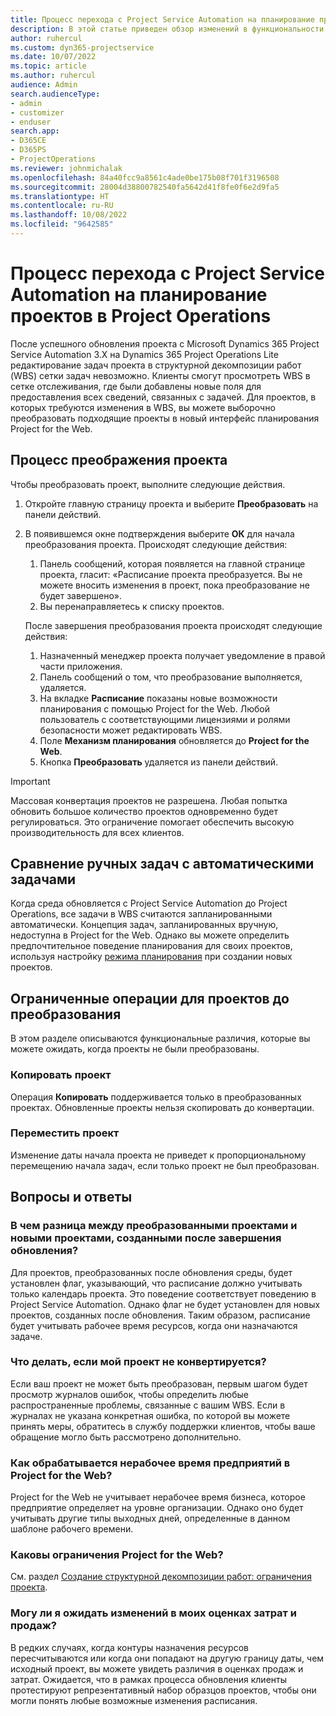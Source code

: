 ```yaml
---
title: Процесс перехода с Project Service Automation на планирование проектов в Project Operations
description: В этой статье приведен обзор изменений в функциональности для перехода с Microsoft Dynamics 365 Project Service Automation на Dynamics 365 Project Operations.
author: ruhercul
ms.custom: dyn365-projectservice
ms.date: 10/07/2022
ms.topic: article
ms.author: ruhercul
audience: Admin
search.audienceType:
- admin
- customizer
- enduser
search.app:
- D365CE
- D365PS
- ProjectOperations
ms.reviewer: johnmichalak
ms.openlocfilehash: 84a40fcc9a8561c4ade0be175b08f701f3196508
ms.sourcegitcommit: 28004d38800782540fa5642d41f8fe0f6e2d9fa5
ms.translationtype: HT
ms.contentlocale: ru-RU
ms.lasthandoff: 10/08/2022
ms.locfileid: "9642585"
---
```

# <a name="project-service-automation-to-project-operations-project-scheduling-conversion-process"></a>Процесс перехода с Project Service Automation на планирование проектов в Project Operations

После успешного обновления проекта с Microsoft Dynamics 365 Project Service Automation 3.Х на Dynamics 365 Project Operations Lite редактирование задач проекта в структурной декомпозиции работ (WBS) сетки задач невозможно. Клиенты смогут просмотреть WBS в сетке отслеживания, где были добавлены новые поля для предоставления всех сведений, связанных с задачей. Для проектов, в которых требуются изменения в WBS, вы можете выборочно преобразовать подходящие проекты в новый интерфейс планирования Project for the Web.

## <a name="project-conversion-process"></a>Процесс преображения проекта

Чтобы преобразовать проект, выполните следующие действия.

1. Откройте главную страницу проекта и выберите **Преобразовать** на панели действий.
1. В появившемся окне подтверждения выберите **ОК** для начала преобразования проекта. Происходят следующие действия:

    1. Панель сообщений, которая появляется на главной странице проекта, гласит: «Расписание проекта преобразуется. Вы не можете вносить изменения в проект, пока преобразование не будет завершено».
    1. Вы перенаправляетесь к списку проектов.

    После завершения преобразования проекта происходят следующие действия:

    1. Назначенный менеджер проекта получает уведомление в правой части приложения.
    1. Панель сообщений о том, что преобразование выполняется, удаляется.
    1. На вкладке **Расписание** показаны новые возможности планирования с помощью Project for the Web. Любой пользователь с соответствующими лицензиями и ролями безопасности может редактировать WBS.
    1. Поле **Механизм планирования** обновляется до **Project for the Web**.
    1. Кнопка **Преобразовать** удаляется из панели действий.

> [!IMPORTANT]
> Массовая конвертация проектов не разрешена. Любая попытка обновить большое количество проектов одновременно будет регулироваться. Это ограничение помогает обеспечить высокую производительность для всех клиентов.

## <a name="manual-tasks-vs-automatic-tasks"></a>Сравнение ручных задач с автоматическими задачами

Когда среда обновляется с Project Service Automation до Project Operations, все задачи в WBS считаются запланированными автоматически. Концепция задач, запланированных вручную, недоступна в Project for the Web. Однако вы можете определить предпочтительное поведение планирования для своих проектов, используя настройку [режима планирования](/project-management/scheduling-modes.md) при создании новых проектов.

## <a name="restricted-operations-for-pre-conversion-projects"></a>Ограниченные операции для проектов до преобразования

В этом разделе описываются функциональные различия, которые вы можете ожидать, когда проекты не были преобразованы.

### <a name="copy-project"></a>Копировать проект

Операция **Копировать** поддерживается только в преобразованных проектах. Обновленные проекты нельзя скопировать до конвертации.

### <a name="move-project"></a>Переместить проект

Изменение даты начала проекта не приведет к пропорциональному перемещению начала задач, если только проект не был преобразован.

## <a name="frequently-asked-questions"></a>Вопросы и ответы

### <a name="what-are-the-differences-between-converted-projects-and-new-projects-that-are-created-after-the-upgrade-has-been-completed"></a>В чем разница между преобразованными проектами и новыми проектами, созданными после завершения обновления?

Для проектов, преобразованных после обновления среды, будет установлен флаг, указывающий, что расписание должно учитывать только календарь проекта. Это поведение соответствует поведению в Project Service Automation. Однако флаг не будет установлен для новых проектов, созданных после обновления. Таким образом, расписание будет учитывать рабочее время ресурсов, когда они назначаются задаче.

### <a name="what-should-i-do-if-my-project-fails-to-be-converted"></a>Что делать, если мой проект не конвертируется?

Если ваш проект не может быть преобразован, первым шагом будет просмотр журналов ошибок, чтобы определить любые распространенные проблемы, связанные с вашим WBS. Если в журналах не указана конкретная ошибка, по которой вы можете принять меры, обратитесь в службу поддержки клиентов, чтобы ваше обращение могло быть рассмотрено дополнительно.

### <a name="how-are-business-closures-handled-in-project-for-the-web"></a>Как обрабатывается нерабочее время предприятий в Project for the Web?

Project for the Web не учитывает нерабочее время бизнеса, которое предприятие определяет на уровне организации. Однако оно будет учитывать другие типы выходных дней, определенные в данном шаблоне рабочего времени.

### <a name="what-are-the-limitations-of-project-for-the-web"></a>Каковы ограничения Project for the Web?

См. раздел [Создание структурной декомпозиции работ: ограничения проекта](/project-management/create-wbs#project-limitations.md).

### <a name="can-i-expect-changes-to-my-cost-and-sales-estimates"></a>Могу ли я ожидать изменений в моих оценках затрат и продаж?

В редких случаях, когда контуры назначения ресурсов пересчитываются или когда они попадают на другую границу даты, чем исходный проект, вы можете увидеть различия в оценках продаж и затрат. Ожидается, что в рамках процесса обновления клиенты протестируют репрезентативный набор образцов проектов, чтобы они могли понять любые возможные изменения расписания.
